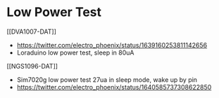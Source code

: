 
# Low Power Test 

[[DVA1007-DAT]]
- https://twitter.com/electro_phoenix/status/1639160253811142656
- Loraduino low power test, sleep in 80uA


[[NGS1096-DAT]]
- Sim7020g low power test 27ua in sleep mode, wake up by pin
- https://twitter.com/electro_phoenix/status/1640585737308622850